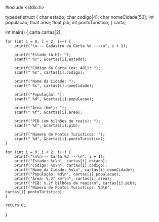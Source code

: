 #include <stdio.h>

typedef struct {
    char estado;
    char codigo[4];
    char nomeCidade[50];
    int populacao;
    float area;
    float pib;
    int pontoTuristico;
} carta;

int main() {
    carta cartas[2];

    for (int i = 0; i < 2; i++) {
        printf("\n--- Cadastro da Carta %d ---\n", i + 1);

        printf("Estado (A-H): ");
        scanf(" %c", &cartas[i].estado);

        printf("Código da Carta (ex: A01): ");
        scanf(" %s", cartas[i].codigo);

        printf("Nome da Cidade: ");
        scanf(" %s", cartas[i].nomeCidade);

        printf("População: ");
        scanf(" %d", &cartas[i].populacao);

        printf("Área (Km²): ");
        scanf(" %f", &cartas[i].area);

        printf("PIB (em bilhões de reais): ");
        scanf(" %f", &cartas[i].pib);

        printf("Número de Pontos Turísticos: ");
        scanf(" %d", &cartas[i].pontoTuristico);
    }

    for (int i = 0; i < 2; i++) {
        printf("\n\n--- Carta %d ---\n", i + 1);
        printf("Estado: %c\n", cartas[i].estado);
        printf("Código: %s\n", cartas[i].codigo);
        printf("Nome da Cidade: %s\n", cartas[i].nomeCidade);
        printf("População: %d\n", cartas[i].populacao);
        printf("Área: %.2f km²\n", cartas[i].area);
        printf("PIB: %.2f bilhões de reais\n", cartas[i].pib);
        printf("Número de Pontos Turísticos: %d\n", cartas[i].pontoTuristico);
    }

    return 0;
}






